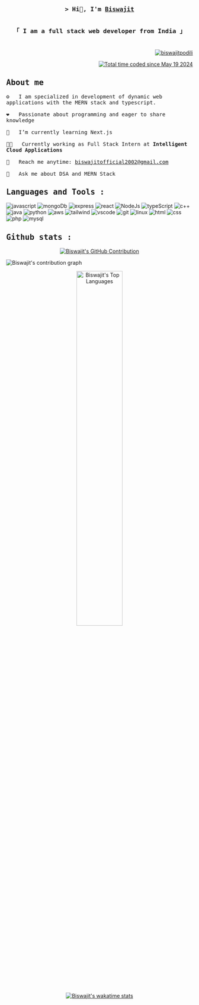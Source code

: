 <h1 align="center"></h1>

<h3 align="center">
    <samp>&gt; Hi👋, I'm <b> <a target="_blank" href="">Biswajit</a> </b>
    <p align="center">
    <samp>
        <br>
        「 I am a full stack web developer from <b>India</b> 」
        <br>
    </samp>
    </p>
</h3>
<h1 align="center"></h1>

###

<p align="right">
    <a href="https://github.com/biswajitpodili"><img src="https://komarev.com/ghpvc/?username=biswajitpodili&label=Profile%20views&color=0e75b6&style=flat" alt="biswajitpodili" /> </a>
</p>


<p align="right">
<a href="https://wakatime.com/@b71f4e85-b0ea-492b-9a3c-52d2977789c2"><img src="https://wakatime.com/badge/user/b71f4e85-b0ea-492b-9a3c-52d2977789c2.svg" alt="Total time coded since May 19 2024" /></a>
</p>

## <samp>About me</samp>

<samp>

⚙️ &emsp; I am specialized in development of dynamic web applications with the MERN stack and typescript.<br/><br/>
❤️ &emsp; Passionate about programming and eager to share knowledge<br/><br/>
🌱 &emsp; I’m currently learning Next.js<br/><br/>
👨‍💻 &emsp; Currently working as Full Stack Intern at <b>Intelligent Cloud Applications</b><br/></br>
📧 &emsp; Reach me anytime: biswajitofficial2002@gmail.com<br/><br/>
💬 &emsp; Ask me about DSA and MERN Stack

</samp>

###

###

## <samp>Languages and Tools :</samp>

![javascript](https://img.shields.io/badge/JavaScript-F7DF1E?style=for-the-badge&logo=javascript&logoColor=black)
![mongoDb](https://img.shields.io/badge/MongoDB-4EA94B?style=for-the-badge&logo=mongodb&logoColor=white)
![express](https://img.shields.io/badge/Express.js-404D59?style=for-the-badge)
![react](https://img.shields.io/badge/React-20232A?style=for-the-badge&logo=react&logoColor=61DAFB)
![NodeJs](https://img.shields.io/badge/Node.js-43853D?style=for-the-badge&logo=node.js&logoColor=white)
![typeScript](https://img.shields.io/badge/TypeScript-007ACC?style=for-the-badge&logo=typescript&logoColor=white)
![c++](https://img.shields.io/badge/C%2B%2B-00599C?style=for-the-badge&logo=c%2B%2B&logoColor=white)
![java](https://img.shields.io/badge/Java-ED8B00?style=for-the-badge&logo=openjdk&logoColor=white)
![python](https://img.shields.io/badge/Python-14354C?style=for-the-badge&logo=python&logoColor=white)
![aws](https://img.shields.io/badge/Amazon_AWS-232F3E?style=for-the-badge&logo=amazon-aws&logoColor=white)
![tailwind](https://img.shields.io/badge/Tailwind_CSS-38B2AC?style=for-the-badge&logo=tailwind-css&logoColor=white)
![vscode](https://img.shields.io/badge/Visual_Studio_Code-0078D4?style=for-the-badge&logo=visual%20studio%20code&logoColor=white)
![git](https://img.shields.io/badge/GIT-E44C30?style=for-the-badge&logo=git&logoColor=white)
![linux](https://img.shields.io/badge/Linux-FCC624?style=for-the-badge&logo=linux&logoColor=black)
![html](https://img.shields.io/badge/HTML5-E34F26?style=for-the-badge&logo=html5&logoColor=white)
![css](https://img.shields.io/badge/CSS3-1572B6?style=for-the-badge&logo=css3&logoColor=white)
![php](https://img.shields.io/badge/PHP-777BB4?style=for-the-badge&logo=php&logoColor=white)
![mysql](https://img.shields.io/badge/MySQL-00000F?style=for-the-badge&logo=mysql&logoColor=white)

###

###

## <samp>Github stats :</samp>

<!-- <p align="center">
<a href="https://github.com/biswajitpodili"><img src="https://github-readme-streak-stats.herokuapp.com/?user=biswajitpodili&theme=radical&border=7F3FBF&background=0D1117" alt="GitHub Streak of Biswajit" /></a>
</p> -->

<p align="center">
  <a href="https://github.com/biswajitpodili">
    <img src="https://github-profile-summary-cards.vercel.app/api/cards/profile-details?username=biswajitpodili&theme=radical" alt="Biswajit's GitHub Contribution"/>
  </a>
</p>

![Biswajit's contribution graph](https://github-readme-activity-graph.vercel.app/graph?username=biswajitpodili&custom_title=Biswajit's%20%20GitHub%20Activity%20Graph&bg_color=0D1117&color=7F3FBF&line=7F3FBF&point=7F3FBF&area_color=FFFFFF&title_color=FFFFFF&area=true)

<p align="center">
<a href="https://github.com/biswajitpodili"><img alt="Biswajit's Top Languages" src="https://github-readme-stats.vercel.app/api/top-langs/?username=biswajitpodili&layout=donut-vertical&theme=radical&border_color=7F3FBF&bg_color=0D1117&title_color=F85D7F&icon_color=F8D866"width="49.5%"/></a>
</p>

<p align="center">
    <a href="https://github.com/biswajitpodili">
    <img alt="Biswajit's wakatime stats" src="https://github-readme-stats.vercel.app/api/wakatime?username=biswajitpodili&theme=radical&border_color=7F3FBF&bg_color=0D1117&title_color=F85D7F&icon_color=F8D866"/></a>
</p>

